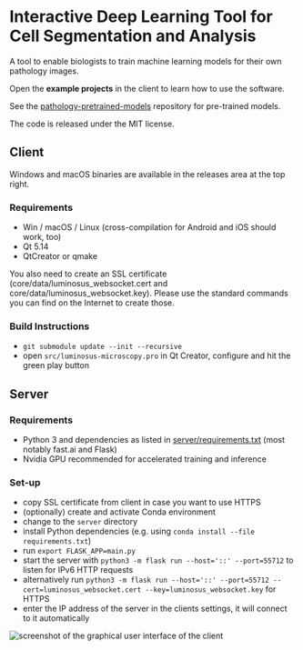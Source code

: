 # Interactive Deep Learning Tool for Cell Segmentation and Analysis
A tool to enable biologists to train machine learning models for their own pathology images.

Open the **example projects** in the client to learn how to use the software.

See the [pathology-pretrained-models](https://github.com/luminosuslight/pathology-pretrained-models) repository for pre-trained models.

The code is released under the MIT license.

## Client

Windows and macOS binaries are available in the releases area at the top right.

### Requirements

* Win / macOS / Linux (cross-compilation for Android and iOS should work, too)
* Qt 5.14
* QtCreator or qmake

You also need to create an SSL certificate (core/data/luminosus_websocket.cert and core/data/luminosus_websocket.key). Please use the standard commands you can find on the Internet to create those.

### Build Instructions

* `git submodule update --init --recursive`
* open `src/luminosus-microscopy.pro` in Qt Creator, configure and hit the green play button


## Server

### Requirements

* Python 3 and dependencies as listed in [server/requirements.txt](server/requirements.txt) (most notably fast.ai and Flask)
* Nvidia GPU recommended for accelerated training and inference

### Set-up

* copy SSL certificate from client in case you want to use HTTPS
* (optionally) create and activate Conda environment
* change to the `server` directory
* install Python dependencies (e.g. using `conda install --file requirements.txt`)
* run `export FLASK_APP=main.py`
* start the server with `python3 -m flask run --host='::' --port=55712` to listen for IPv6 HTTP requests
* alternatively run `python3 -m flask run --host='::' --port=55712 --cert=luminosus_websocket.cert --key=luminosus_websocket.key` for HTTPS
* enter the IP address of the server in the clients settings, it will connect to it automatically

![screenshot of the graphical user interface of the client](gui_screenshot.png)
